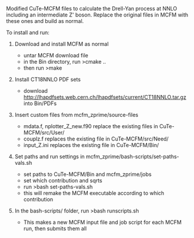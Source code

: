 Modified CuTe-MCFM files to calculate the Drell-Yan process at NNLO including an intermediate Z' boson.
Replace the original files in MCFM with these ones and build as normal.

To install and run:

1. Download and install MCFM as normal
    - untar MCFM download file
    - in the Bin directory, run >cmake ..
    - then run >make

2. Install CT18NNLO PDF sets
    - download http://lhapdfsets.web.cern.ch/lhapdfsets/current/CT18NNLO.tar.gz into Bin/PDFs 

3. Insert custom files from mcfm_zprime/source-files
    - mdata.f, nplotter_Z_new.f90 replace the existing files in CuTe-MCFM/src/User/
    - couplz.f replaces the existing file in CuTe-MCFM/src/Need/
    - input_Z.ini replaces the existing file in CuTe-MCFM/Bin/

4. Set paths and run settings in mcfm_zprime/bash-scripts/set-paths-vals.sh
    - set paths to CuTe-MCFM/Bin and mcfm_zprime/jobs
    - set which contribution and sqrts
    - run >bash set-paths-vals.sh
    - this will remake the MCFM executable according to which contribution

5. In the bash-scripts/ folder, run >bash runscripts.sh
    - This makes a new MCFM input file and job script for each MCFM run, then submits them all
